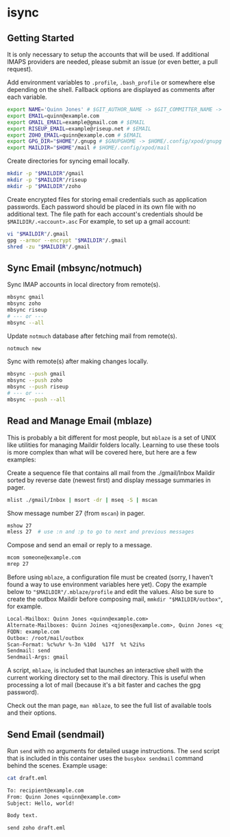 # isync

## Getting Started

It is only necessary to setup the accounts that will be used. If additional
IMAPS providers are needed, please submit an issue (or even better, a pull
request).

Add environment variables to `.profile`, `.bash_profile` or somewhere else
depending on the shell. Fallback options are displayed as comments after each
variable.

```sh
export NAME='Quinn Jones' # $GIT_AUTHOR_NAME -> $GIT_COMMITTER_NAME -> $(whoami)
export EMAIL=quinn@example.com
export GMAIL_EMAIL=example@gmail.com # $EMAIL
export RISEUP_EMAIL=example@riseup.net # $EMAIL
export ZOHO_EMAIL=quinn@example.com # $EMAIL
export GPG_DIR="$HOME"/.gnupg # $GNUPGHOME -> $HOME/.config/xpod/gnupg
export MAILDIR="$HOME"/mail # $HOME/.config/xpod/mail
```

Create directories for syncing email locally.

```sh
mkdir -p "$MAILDIR"/gmail
mkdir -p "$MAILDIR"/riseup
mkdir -p "$MAILDIR"/zoho
```

Create encrypted files for storing email credentials such as application
passwords. Each password should be placed in its own file with no additional
text. The file path for each account's credentials should be
`$MAILDIR/.<account>.asc` For example, to set up a gmail account:

```sh
vi "$MAILDIR"/.gmail
gpg --armor --encrypt "$MAILDIR"/.gmail
shred -zu "$MAILDIR"/.gmail
```

## Sync Email (mbsync/notmuch)

Sync IMAP accounts in local directory from remote(s).

```sh
mbsync gmail
mbsync zoho
mbsync riseup
# --- or ---
mbsync --all
```

Update `notmuch` database after fetching mail from remote(s).

```sh
notmuch new
```

Sync with remote(s) after making changes locally.

```sh
mbsync --push gmail
mbsync --push zoho
mbsync --push riseup
# --- or ---
mbsync --push --all
```

## Read and Manage Email (mblaze)

This is probably a bit different for most people, but `mblaze` is a set of UNIX
like utilities for managing Maildir folders locally. Learning to use these tools
is more complex than what will be covered here, but here are a few examples:

Create a sequence file that contains all mail from the ./gmail/Inbox Maildir
sorted by reverse date (newest first) and display message summaries in pager.

```sh
mlist ./gmail/Inbox | msort -dr | mseq -S | mscan
```

Show message number 27 (from `mscan`) in pager.

```sh
mshow 27
mless 27  # use :n and :p to go to next and previous messages
```

Compose and send an email or reply to a message.

```sh
mcom someone@example.com
mrep 27
```

Before using `mblaze`, a configuration file must be created (sorry, I haven't
found a way to use environment variables here yet). Copy the example below to
`"$MAILDIR"/.mblaze/profile` and edit the values. Also be sure to create the
outbox Maildir before composing mail, `mmkdir "$MAILDIR/outbox"`, for example.

```txt
Local-Mailbox: Quinn Jones <quinn@example.com>
Alternate-Mailboxes: Quinn Joines <qjones@example.com>, Quinn Jones <qj@example.com>
FQDN: example.com
Outbox: /root/mail/outbox
Scan-Format: %c%u%r %-3n %10d  %17f  %t %2i%s
Sendmail: send
Sendmail-Args: gmail
```

A script, `mblaze`, is included that launches an interactive shell with the
current working directory set to the mail directory. This is useful when
processing a lot of mail (because it's a bit faster and caches the gpg
password).

Check out the man page, `man mblaze`, to see the full list of available tools
and their options.

## Send Email (sendmail)

Run `send` with no arguments for detailed usage instructions. The `send` script
that is included in this container uses the `busybox sendmail` command behind
the scenes. Example usage:

```sh
cat draft.eml
```

```txt
To: recipient@example.com
From: Quinn Jones <quinn@example.com>
Subject: Hello, world!

Body text.
```

```sh
send zoho draft.eml
```
